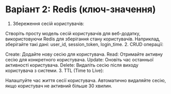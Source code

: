 # Варіант 2: Redis (ключ-значення)
1. Збереження сесій користувачів:

Створіть просту модель сесій користувачів для веб-додатку, використовуючи Redis для зберігання стану користувачів. Наприклад, зберігайте такі дані: user_id, session_token, login_time.
2. CRUD операції:

Create: Додайте нову сесію для користувача.
Read: Отримайте активну сесію для конкретного користувача.
Update: Оновіть час останньої активності користувача.
Delete: Видаліть сесію після виходу користувача з системи.
3. TTL (Time to Live):

Налаштуйте час життя сесії користувача. Автоматично видаляйте сесію, якщо користувач не активний більше 30 хвилин.
